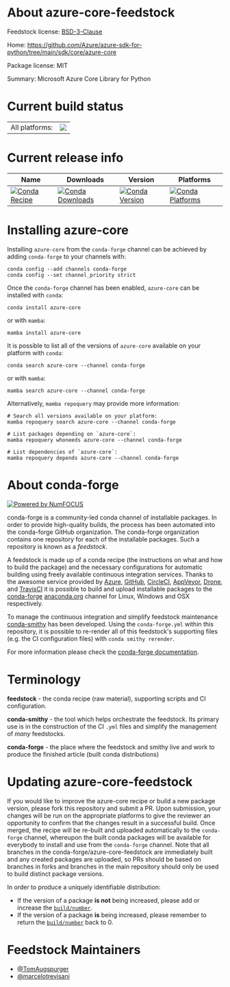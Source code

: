 About azure-core-feedstock
==========================

Feedstock license: [BSD-3-Clause](https://github.com/conda-forge/azure-core-feedstock/blob/main/LICENSE.txt)

Home: https://github.com/Azure/azure-sdk-for-python/tree/main/sdk/core/azure-core

Package license: MIT

Summary: Microsoft Azure Core Library for Python

Current build status
====================


<table><tr><td>All platforms:</td>
    <td>
      <a href="https://dev.azure.com/conda-forge/feedstock-builds/_build/latest?definitionId=9974&branchName=main">
        <img src="https://dev.azure.com/conda-forge/feedstock-builds/_apis/build/status/azure-core-feedstock?branchName=main">
      </a>
    </td>
  </tr>
</table>

Current release info
====================

| Name | Downloads | Version | Platforms |
| --- | --- | --- | --- |
| [![Conda Recipe](https://img.shields.io/badge/recipe-azure--core-green.svg)](https://anaconda.org/conda-forge/azure-core) | [![Conda Downloads](https://img.shields.io/conda/dn/conda-forge/azure-core.svg)](https://anaconda.org/conda-forge/azure-core) | [![Conda Version](https://img.shields.io/conda/vn/conda-forge/azure-core.svg)](https://anaconda.org/conda-forge/azure-core) | [![Conda Platforms](https://img.shields.io/conda/pn/conda-forge/azure-core.svg)](https://anaconda.org/conda-forge/azure-core) |

Installing azure-core
=====================

Installing `azure-core` from the `conda-forge` channel can be achieved by adding `conda-forge` to your channels with:

```
conda config --add channels conda-forge
conda config --set channel_priority strict
```

Once the `conda-forge` channel has been enabled, `azure-core` can be installed with `conda`:

```
conda install azure-core
```

or with `mamba`:

```
mamba install azure-core
```

It is possible to list all of the versions of `azure-core` available on your platform with `conda`:

```
conda search azure-core --channel conda-forge
```

or with `mamba`:

```
mamba search azure-core --channel conda-forge
```

Alternatively, `mamba repoquery` may provide more information:

```
# Search all versions available on your platform:
mamba repoquery search azure-core --channel conda-forge

# List packages depending on `azure-core`:
mamba repoquery whoneeds azure-core --channel conda-forge

# List dependencies of `azure-core`:
mamba repoquery depends azure-core --channel conda-forge
```


About conda-forge
=================

[![Powered by
NumFOCUS](https://img.shields.io/badge/powered%20by-NumFOCUS-orange.svg?style=flat&colorA=E1523D&colorB=007D8A)](https://numfocus.org)

conda-forge is a community-led conda channel of installable packages.
In order to provide high-quality builds, the process has been automated into the
conda-forge GitHub organization. The conda-forge organization contains one repository
for each of the installable packages. Such a repository is known as a *feedstock*.

A feedstock is made up of a conda recipe (the instructions on what and how to build
the package) and the necessary configurations for automatic building using freely
available continuous integration services. Thanks to the awesome service provided by
[Azure](https://azure.microsoft.com/en-us/services/devops/), [GitHub](https://github.com/),
[CircleCI](https://circleci.com/), [AppVeyor](https://www.appveyor.com/),
[Drone](https://cloud.drone.io/welcome), and [TravisCI](https://travis-ci.com/)
it is possible to build and upload installable packages to the
[conda-forge](https://anaconda.org/conda-forge) [anaconda.org](https://anaconda.org/)
channel for Linux, Windows and OSX respectively.

To manage the continuous integration and simplify feedstock maintenance
[conda-smithy](https://github.com/conda-forge/conda-smithy) has been developed.
Using the ``conda-forge.yml`` within this repository, it is possible to re-render all of
this feedstock's supporting files (e.g. the CI configuration files) with ``conda smithy rerender``.

For more information please check the [conda-forge documentation](https://conda-forge.org/docs/).

Terminology
===========

**feedstock** - the conda recipe (raw material), supporting scripts and CI configuration.

**conda-smithy** - the tool which helps orchestrate the feedstock.
                   Its primary use is in the construction of the CI ``.yml`` files
                   and simplify the management of *many* feedstocks.

**conda-forge** - the place where the feedstock and smithy live and work to
                  produce the finished article (built conda distributions)


Updating azure-core-feedstock
=============================

If you would like to improve the azure-core recipe or build a new
package version, please fork this repository and submit a PR. Upon submission,
your changes will be run on the appropriate platforms to give the reviewer an
opportunity to confirm that the changes result in a successful build. Once
merged, the recipe will be re-built and uploaded automatically to the
`conda-forge` channel, whereupon the built conda packages will be available for
everybody to install and use from the `conda-forge` channel.
Note that all branches in the conda-forge/azure-core-feedstock are
immediately built and any created packages are uploaded, so PRs should be based
on branches in forks and branches in the main repository should only be used to
build distinct package versions.

In order to produce a uniquely identifiable distribution:
 * If the version of a package **is not** being increased, please add or increase
   the [``build/number``](https://docs.conda.io/projects/conda-build/en/latest/resources/define-metadata.html#build-number-and-string).
 * If the version of a package **is** being increased, please remember to return
   the [``build/number``](https://docs.conda.io/projects/conda-build/en/latest/resources/define-metadata.html#build-number-and-string)
   back to 0.

Feedstock Maintainers
=====================

* [@TomAugspurger](https://github.com/TomAugspurger/)
* [@marcelotrevisani](https://github.com/marcelotrevisani/)

